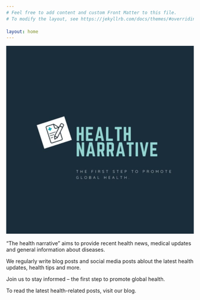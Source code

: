 ```yaml
---
# Feel free to add content and custom Front Matter to this file.
# To modify the layout, see https://jekyllrb.com/docs/themes/#overriding-theme-defaults

layout: home
---
```

![alt text](images/262329144_111574744690049_4044592806893600071_n-768x768.jpg)


“The health narrative” aims to provide recent health news, medical updates and general information about diseases. 

We regularly write blog posts and social media posts ablout the latest health updates, health tips and more.

Join us to stay informed – the first step to promote global health.

To read the latest health-related posts, visit our blog.

